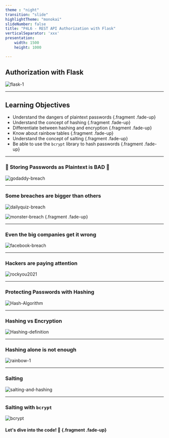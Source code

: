 ```yaml
---
theme : "night"
transition: "slide"
highlightTheme: "monokai"
slideNumber: false
title: "P4L6 - REST API Authorization with Flask"
verticalSeparator: 'xxx'
presentation:
    width: 1500
    height: 1000

---
```


## Authorization with Flask

![flask-1](./flask-1.png)

---

## Learning Objectives
* Understand the dangers of plaintext passwords {.fragment .fade-up}
* Understand the concept of hashing {.fragment .fade-up}
* Differentiate between hashing and encryption {.fragment .fade-up}
* Know about rainbow tables {.fragment .fade-up}
* Understand the concept of salting {.fragment .fade-up}
* Be able to use the `bcrypt` library to hash passwords {.fragment .fade-up}

---

### 🚫 Storing Passwords as Plaintext is BAD 🚫

![godaddy-breach](./godaddy-breach.png)

---

### Some breaches are bigger than others

![dailyquiz-breach](./dailyquiz-breach.png) 

![monster-breach](./monster-breach.png) {.fragment .fade-up}

---

### Even the big companies get it wrong

![facebook-breach](./facebook-breach.png)

---

### Hackers are paying attention

![rockyou2021](./rockyou2021.png)

---

### Protecting Passwords with Hashing

![Hash-Algorithm](./Hash-Algorithm.png)

---

### Hashing vs Encryption

![Hashing-definition](./Hashing-definition.jpg)

---

### Hashing alone is not enough

![rainbow-1](./rainbow-1.jpg)

---

### Salting

![salting-and-hashing](./Hash-plus-Salt-1-1024x516.webp)

---

### Salting with `bcrypt`
 
![bcrypt](./bcrypt.png)

#### Let's dive into the code! 🤿 {.fragment .fade-up}


